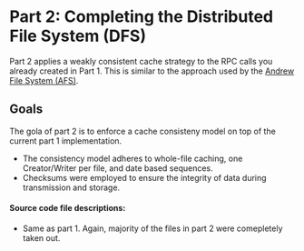 # Part 2: Completing the Distributed File System (DFS)

Part 2 applies a weakly consistent cache strategy to the RPC calls you already created in Part 1. This is similar to the approach used by the [Andrew File System (AFS)](https://en.wikipedia.org/wiki/Andrew_File_System).


## Goals

The gola of part 2 is to enforce a cache consisteny model on top of the current part 1 implementation.
* The consistency model adheres to whole-file caching, one Creator/Writer per file, and date based sequences.
* Checksums were employed to ensure the integrity of data during transmission and storage.


#### Source code file descriptions:

* Same as part 1. Again, majority of the files in part 2 were comepletely taken out.